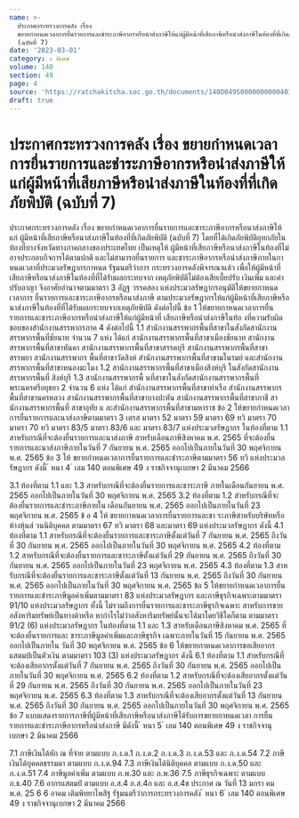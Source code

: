 ```yaml
---
name: >-
  ประกาศกระทรวงการคลัง เรื่อง
  ขยายกำหนดเวลาการยื่นรายการและชำระภาษีอากรหรือนำส่งภาษีให้แก่ผู้มีหน้าที่เสียภาษีหรือนำส่งภาษีในท้องที่ที่เกิดภัยพิบัติ
  (ฉบับที่ 7)
date: '2023-03-01'
category: ง พิเศษ
volume: 140
section: 49
page: 4
source: 'https://ratchakitcha.soc.go.th/documents/140D049S0000000000401.pdf'
draft: true
---
```


# ประกาศกระทรวงการคลัง เรื่อง ขยายกำหนดเวลาการยื่นรายการและชำระภาษีอากรหรือนำส่งภาษีให้แก่ผู้มีหน้าที่เสียภาษีหรือนำส่งภาษีในท้องที่ที่เกิดภัยพิบัติ (ฉบับที่ 7)

ประกาศกระทรวงการคลัง เรื่อง ขยายกำหนดเวลาการยื่นรายการและชาระภาษีอากรหรือนาส่งภาษีให้แก่ ผู้มีหน้าที่เสียภาษีหรือนาส่งภาษีในท้องที่ที่เกิดภัยพิบัติ (ฉบับที่ 7) โดยที่ได้เกิดภัยพิบัติอุทกภัยในท้องที่บางจังหวัดทางภาคกลางของประเทศไทย เป็นเหตุให้ ผู้มีหน้าที่เสียภาษีหรือนาส่งภาษีในท้องที่ไม่อาจประกอบกิจการได้ตามปกติ และไม่สามารถยื่นรายการ และชาระภาษีอากรหรือนำส่งภาษีภายในกาหนดเวลาที่ประมวลรัษฎากรกาหนด รัฐมนตรีว่าการ กระทรวงการคลังพิจารณาแล้ว เพื่อให้ผู้มีหน้าที่เสียภาษีหรือนาส่งภาษีในท้องที่ที่ได้รับผลกระทบจาก เหตุภัยพิบัติไม่ต้องเสียเบี้ยปรับ เงินเพิ่ม และค่าปรับอาญา จึงอาศัยอำนาจตามมาตรา 3 อัฏฐ วรรคสอง แห่งประมวลรัษฎากรอนุมัติให้ขยายกาหนดเวลาการ ยื่นรายการและชาระภาษีอากรหรือนาส่งภาษี ตามประมวลรัษฎากรให้แก่ผู้มีหน้าที่เสียภาษีหรือนาส่งภาษีในท้องที่ที่ได้รับผลกระทบจากเหตุภัยพิบัติ ดังต่อไปนี้ ข้อ 1 ให้ขยายกาหนดเวลาการยื่นรายการและชาระภาษีอากรหรือนำส่งภาษีให้แก่ผู้มีหน้าที่ เสียภาษีหรือนำส่งภาษีในท้อ งที่ความรับผิดชอบของสำนักงานสรรพากรภาค 4 ดังต่อไปนี้ 1.1 สำนักงานสรรพากรพื้นที่สาขาในสังกัดสานักงานสรรพากรพื้นที่ชัยนาท จำนวน 7 แห่ง ได้แก่ สานักงานสรรพากรพื้นที่สาขาเมืองชัยนาท สานักงานสรรพากรพื้นที่สาขาหันคา สานักงานสรรพากรพื้นที่สาขาสรรคบุรี สานักงานสรรพากรพื้นที่สาขาสรรพยา สานักงานสรรพากร พื้นที่สาขาวัดสิงห์ สำนักงานสรรพากรพื้นที่สาขามโนรมย์ และสำนักงานสรรพากรพื้นที่สาขาหนองมะโมง 1.2 สานักงานสรรพากรพื้นที่สาขาเมืองสิงห์บุรี ในสังกัดสานักงานสรรพากรพื้นที่ สิงห์บุรี 1.3 สานักงานสรรพากรพื้ นที่สาขาในสังกัดสานักงานสรรพากรพื้นที่พระนครศรีอยุธยา 2 จำนวน 6 แห่ง ได้แก่ สำนักงานสรรพากรพื้นที่สาขาท่าเรือ สำนักงานสรรพากรพื้นที่สาขานครหลวง สานักงานสรรพากรพื้นที่สาขาบางปะหัน สานักงานสรรพากรพื้นที่สาขาภาชี สานักงานสรรพากรพื้นที่ สาขาอุทัย แ ละสำนักงานสรรพากรพื้นที่สาขามหาราช ข้อ 2 ให้ขยายกำหนดเวลาการยื่นรายการและนาส่งภาษีตามมาตรา 3 เตรส มาตรา 52 มาตรา 59 มาตรา 69 ทวิ มาตรา 70 มาตรา 70 ทวิ มาตรา 83/5 มาตรา 83/6 และ มาตรา 83/7 แห่งประมวลรัษฎากร ในท้องที่ตาม 1.1 สาหรับกรณีที่จะต้องยื่นรายการและนาส่งภาษี สาหรับเดือนภาษีสิงหาคม พ.ศ. 2565 ที่จะต้องยื่นรายการและนาส่งภาษีภายในวันที่ 7 กันยายน พ.ศ. 2565 ออกไปเป็นภายในวันที่ 30 พฤศจิกายน พ.ศ. 2565 ข้อ 3 ให้ ขยายกำหนดเวลาการยื่นรายการและชำระภาษีตามมาตรา 56 ทวิ แห่งประมวล รัษฎากร ดังนี้ ้ หนา 4 ่ เลม 140 ตอนพิเศษ 49 ง ราชกิจจานุเบกษา 2 มีนาคม 2566

3.1 ท้องที่ตาม 1.1 และ 1.3 สาหรับกรณีที่จะต้องยื่นรายการและชาระภาษี ภายในเดือนกันยายน พ.ศ. 2565 ออกไปเป็นภายในวันที่ 30 พฤศจิกายน พ.ศ. 2565 3.2 ท้องที่ตาม 1.2 สำหรับกรณีที่จะต้องยื่นรายการและชำระภาษีภายใน เดือนกันยายน พ.ศ. 2565 ออกไปเป็นภายในวันที่ 23 พฤศจิกายน พ.ศ. 2565 ข้ อ 4 ให้ ขยายกาหนดเวลาการยื่นรายการและชา ระภาษีสาหรับบริษัทหรือห้างหุ้นส่ วนนิติบุคคล ตามมาตรา 67 ทวิ มาตรา 68 และมาตรา 69 แห่งประมวลรัษฎากร ดังนี้ 4.1 ท้องที่ตาม 1.1 สาหรับกรณีที่จะต้องยื่นรายการและชาระภาษีตั้งแต่วันที่ 7 กันยายน พ.ศ. 2565 ถึงวันที่ 30 กันยายน พ.ศ. 2565 ออกไปเป็นภายในวันที่ 30 พฤศจิกายน พ.ศ. 2565 4.2 ท้องที่ตาม 1.2 สาหรับกรณีที่จะต้องยื่นรายการและชาระภาษีตั้งแต่วันที่ 29 กันยายน พ.ศ. 2565 ถึงวันที่ 30 กันยายน พ.ศ. 2565 ออกไปเป็นภายในวันที่ 23 พฤศจิกายน พ.ศ. 2565 4.3 ท้องที่ตาม 1.3 สาหรับกรณีที่จะต้องยื่นรายการและชาระภาษีตั้งแต่วันที่ 13 กันยายน พ.ศ. 2565 ถึงวันที่ 30 กันยายน พ.ศ. 2565 ออกไปเป็นภายในวันที่ 30 พฤศจิกายน พ.ศ. 2565 ข้อ 5 ให้ขยายกำหนดเวลาการยื่นรายการและชำระภาษีมูลค่าเพิ่มตามมาตรา 83 แห่งประมวลรัษฎากร และภาษีธุรกิจเฉพาะตามมาตรา 91/10 แห่งประมวลรัษฎากร ทั้งนี้ ไม่รวมถึงการยื่นรายการและชาระภาษีธุรกิจเฉพาะ สาหรับการขายอสังหาริมทรัพย์เป็นทางค้าหรือ หากำไรไม่ว่าอสังหาริมทรัพย์นั้นจะได้มาโดยวิธีใดก็ตาม ตามมาตรา 91/2 (6) แห่งประมวลรัษฎากร ในท้องที่ตาม 1.1 และ 1.3 สาหรับเดือนภาษีสิงหาคม พ.ศ. 2565 ที่จะต้องยื่นรายการและ ชาระภาษีมูลค่าเพิ่มและภาษีธุรกิจ เฉพาะภายในวันที่ 15 กันยายน พ.ศ. 2565 ออกไปเป็นภายใน วันที่ 30 พฤศจิกายน พ.ศ. 2565 ข้อ 6 ให้ขยายกาหนดเวลาการขอเสียอากรแสตมป์เป็นตัวเงิน ตามมาตรา 103 (3) แห่งประมวลรัษฎากร ดังนี้ 6.1 ท้องที่ตาม 1.1 สำหรับกรณีที่จะต้องเสียอากรตั้งแต่วันที่ 7 กันยายน พ.ศ. 2565 ถึงวันที่ 30 กันยายน พ.ศ. 2565 ออกไปเป็นภายในวันที่ 30 พฤศจิกายน พ.ศ. 2565 6.2 ท้องที่ตาม 1.2 สาหรับกรณีที่จะต้องเสียอากรตั้งแต่วันที่ 29 กันยายน พ.ศ. 2565 ถึงวันที่ 30 กันยายน พ.ศ. 2565 ออกไปเป็นภายในวันที่ 23 พฤศจิกายน พ.ศ. 2565 6.3 ท้องที่ตาม 1.3 สาหรับกรณีที่จะต้องเสียอากรตั้งแต่วันที่ 13 กันยายน พ.ศ. 2565 ถึงวันที่ 30 กันยายน พ.ศ. 2565 ออกไปเป็นภายในวันที่ 30 พฤศจิกายน พ.ศ. 2565 ข้อ 7 แบบแสดงรายการภาษีที่ผู้มีหน้าที่เสียภาษีหรือนาส่งภาษีได้รับการขยายกาหนดเวลา การยื่นรายการและชำระภาษีอากรหรือนำส่งภาษี มีดังนี้ ้ หนา 5 ่ เลม 140 ตอนพิเศษ 49 ง ราชกิจจานุเบกษา 2 มีนาคม 2566

7.1 ภาษีเงินได้หัก ณ ที่จ่าย ตามแบบ ภ.ง.ด.1 ภ.ง.ด.2 ภ.ง.ด.3 ภ.ง.ด.53 และ ภ.ง.ด.54 7.2 ภาษีเงินได้บุคคลธรรมดา ตามแบบ ภ.ง.ด.94 7.3 ภาษีเงินได้นิติบุคคล ตามแบบ ภ.ง.ด.50 และ ภ.ง.ด.51 7.4 ภาษีมูลค่าเพิ่ม ตามแบบ ภ.พ.30 และ ภ.พ.36 7.5 ภาษีธุรกิจเฉพาะ ตามแบบ ภ.ธ.40 7.6 อากรแสตมป์ ตามแบบ อ.ส.4 อ.ส.4ก และ อ.ส.4ข ประกาศ ณ วันที่ 13 มกรา คม พ.ศ. 25 6 6 อาคม เติมพิทยาไพสิฐ รัฐมนตรีว่าการกระทรวงการคลัง ้ หนา 6 ่ เลม 140 ตอนพิเศษ 49 ง ราชกิจจานุเบกษา 2 มีนาคม 2566
